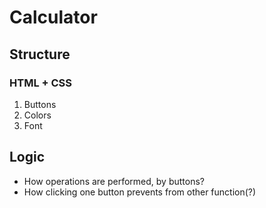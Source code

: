 # Calculator

## Structure 

### HTML + CSS
1. Buttons
2. Colors
3. Font

## Logic

- How operations are performed, by buttons?
- How clicking one button prevents from other function(?)
